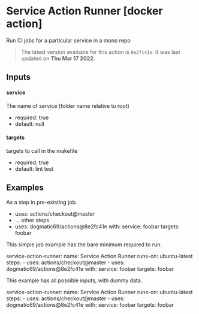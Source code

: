 <!-- NOTICE: Auto generated file! -->
# Service Action Runner [docker action]

Run CI jobs for a particular service in a mono repo

> The latest version available for this action is `8e2fc41e`. It was last
updated on **Thu Mar 17 2022**.

## Inputs

#### service

The name of service (folder name relative to root)

- required: true
- default: null

#### targets

targets to call in the makefile

- required: true
- default: lint test


## Examples

As a step in pre-existing job.

  - uses: actions/checkout@master
  - ... other steps
  - uses: dogmatic69/actions@8e2fc41e
    with:
      service: foobar
      targets: foobar


This simple job example has the bare minimum required to run.

  service-action-runner:
    name: Service Action Runner
    runs-on: ubuntu-latest
    steps:
      - uses: actions/checkout@master
      - uses: dogmatic69/actions@8e2fc41e
        with:
          service: foobar
          targets: foobar

This example has all possible inputs, with dummy data.

  service-action-runner:
    name: Service Action Runner
      runs-on: ubuntu-latest
      steps:
        - uses: actions/checkout@master
        - uses: dogmatic69/actions@8e2fc41e
        with:
          service: foobar
          targets: foobar
